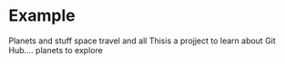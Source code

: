 # Example
Planets and stuff space travel and all
Thisis a projject to  learn about Git Hub.... 
planets to explore
